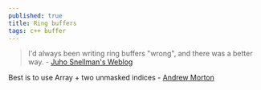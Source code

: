 ```yaml
---
published: true
title: Ring buffers
tags: c++ buffer
---
```

> I'd always been writing ring buffers "wrong", and there was a better way. - [Juho Snellman's Weblog](https://www.snellman.net/blog/archive/2016-12-13-ring-buffers/)

Best is to use Array + two unmasked indices - [ Andrew Morton ](http://lkml.iu.edu/hypermail/linux/kernel/0409.1/2709.html)
